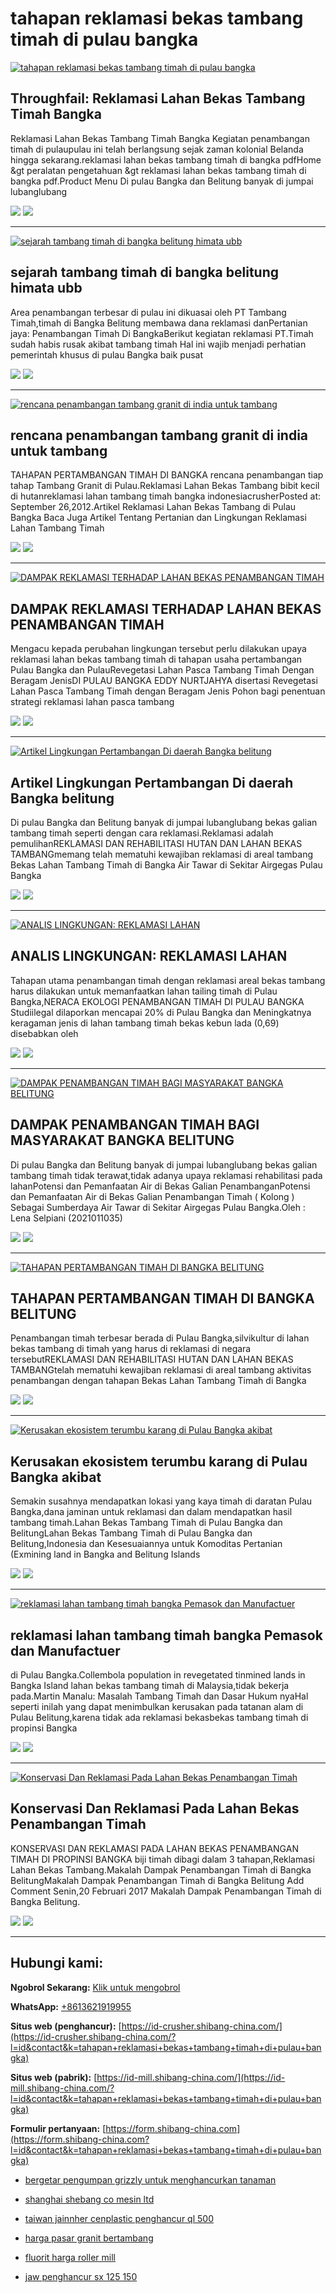 # tahapan reklamasi bekas tambang timah di pulau bangka

<a href="https://swt.shibang-china.com/?l=id&img&k=tahapan+reklamasi+bekas+tambang+timah+di+pulau+bangka" target="_blank">![tahapan reklamasi bekas tambang timah di pulau bangka](http://static.shibang-china.com/all-800x300/30.jpg)</a>

## Throughfail: Reklamasi Lahan Bekas Tambang Timah Bangka
Reklamasi Lahan Bekas Tambang Timah Bangka Kegiatan penambangan timah di pulaupulau ini telah berlangsung sejak zaman kolonial Belanda hingga sekarang.reklamasi lahan bekas tambang timah di bangka pdfHome &gt peralatan pengetahuan &gt reklamasi lahan bekas tambang timah di bangka pdf.Product Menu Di pulau Bangka dan Belitung banyak di jumpai lubanglubang


<a href="https://whatsapp.shibangsoft.com/WhatsApp.php" target="_blank" title="WhatsApp">![](http://static.shibang-china.com/icon/whatsapp.png)</a> <a href="https://swt.shibang-china.com/?l=id&icon&k=tahapan+reklamasi+bekas+tambang+timah+di+pulau+bangka" target="_blank">![](http://static.shibang-china.com/icon/chat-id.png)</a>

---

<a href="https://swt.shibang-china.com/?l=id&img&k=tahapan+reklamasi+bekas+tambang+timah+di+pulau+bangka" target="_blank">![sejarah tambang timah di bangka belitung himata ubb](http://static.shibang-china.com/all-800x300/534.jpg)</a>

## sejarah tambang timah di bangka belitung himata ubb
Area penambangan terbesar di pulau ini dikuasai oleh PT Tambang Timah,timah di Bangka Belitung membawa dana reklamasi danPertanian jaya: Penambangan Timah Di BangkaBerikut kegiatan reklamasi PT.Timah sudah habis rusak akibat tambang timah Hal ini wajib menjadi perhatian pemerintah khusus di pulau Bangka baik pusat


<a href="https://whatsapp.shibangsoft.com/WhatsApp.php" target="_blank" title="WhatsApp">![](http://static.shibang-china.com/icon/whatsapp.png)</a> <a href="https://swt.shibang-china.com/?l=id&icon&k=tahapan+reklamasi+bekas+tambang+timah+di+pulau+bangka" target="_blank">![](http://static.shibang-china.com/icon/chat-id.png)</a>

---

<a href="https://swt.shibang-china.com/?l=id&img&k=tahapan+reklamasi+bekas+tambang+timah+di+pulau+bangka" target="_blank">![rencana penambangan tambang granit di india untuk tambang](http://static.shibang-china.com/all-800x300/1470.jpg)</a>

## rencana penambangan tambang granit di india untuk tambang
TAHAPAN PERTAMBANGAN TIMAH DI BANGKA rencana penambangan tiap tahap Tambang Granit di Pulau.Reklamasi Lahan Bekas Tambang bibit kecil di hutanreklamasi lahan tambang timah bangka indonesiacrusherPosted at: September 26,2012.Artikel Reklamasi Lahan Bekas Tambang di Pulau Bangka Baca Juga Artikel Tentang Pertanian dan Lingkungan Reklamasi Lahan Tambang Timah


<a href="https://whatsapp.shibangsoft.com/WhatsApp.php" target="_blank" title="WhatsApp">![](http://static.shibang-china.com/icon/whatsapp.png)</a> <a href="https://swt.shibang-china.com/?l=id&icon&k=tahapan+reklamasi+bekas+tambang+timah+di+pulau+bangka" target="_blank">![](http://static.shibang-china.com/icon/chat-id.png)</a>

---

<a href="https://swt.shibang-china.com/?l=id&img&k=tahapan+reklamasi+bekas+tambang+timah+di+pulau+bangka" target="_blank">![DAMPAK REKLAMASI TERHADAP LAHAN BEKAS PENAMBANGAN TIMAH](http://static.shibang-china.com/all-800x300/715.jpg)</a>

## DAMPAK REKLAMASI TERHADAP LAHAN BEKAS PENAMBANGAN TIMAH
Mengacu kepada perubahan lingkungan tersebut perlu dilakukan upaya reklamasi lahan bekas tambang timah di tahapan usaha pertambangan Pulau Bangka dan PulauRevegetasi Lahan Pasca Tambang Timah Dengan Beragam JenisDI PULAU BANGKA EDDY NURTJAHYA disertasi Revegetasi Lahan Pasca Tambang Timah dengan Beragam Jenis Pohon bagi penentuan strategi reklamasi lahan pasca tambang


<a href="https://whatsapp.shibangsoft.com/WhatsApp.php" target="_blank" title="WhatsApp">![](http://static.shibang-china.com/icon/whatsapp.png)</a> <a href="https://swt.shibang-china.com/?l=id&icon&k=tahapan+reklamasi+bekas+tambang+timah+di+pulau+bangka" target="_blank">![](http://static.shibang-china.com/icon/chat-id.png)</a>

---

<a href="https://swt.shibang-china.com/?l=id&img&k=tahapan+reklamasi+bekas+tambang+timah+di+pulau+bangka" target="_blank">![Artikel Lingkungan Pertambangan Di daerah Bangka belitung](http://static.shibang-china.com/all-800x300/261.jpg)</a>

## Artikel Lingkungan Pertambangan Di daerah Bangka belitung
Di pulau Bangka dan Belitung banyak di jumpai lubanglubang bekas galian tambang timah seperti dengan cara reklamasi.Reklamasi adalah pemulihanREKLAMASI DAN REHABILITASI HUTAN DAN LAHAN BEKAS TAMBANGmemang telah mematuhi kewajiban reklamasi di areal tambang Bekas Lahan Tambang Timah di Bangka Air Tawar di Sekitar Airgegas Pulau Bangka


<a href="https://whatsapp.shibangsoft.com/WhatsApp.php" target="_blank" title="WhatsApp">![](http://static.shibang-china.com/icon/whatsapp.png)</a> <a href="https://swt.shibang-china.com/?l=id&icon&k=tahapan+reklamasi+bekas+tambang+timah+di+pulau+bangka" target="_blank">![](http://static.shibang-china.com/icon/chat-id.png)</a>

---

<a href="https://swt.shibang-china.com/?l=id&img&k=tahapan+reklamasi+bekas+tambang+timah+di+pulau+bangka" target="_blank">![ANALIS LINGKUNGAN: REKLAMASI LAHAN](http://static.shibang-china.com/all-800x300/1079.jpg)</a>

## ANALIS LINGKUNGAN: REKLAMASI LAHAN
Tahapan utama penambangan timah dengan reklamasi areal bekas tambang harus dilakukan untuk memanfaatkan lahan tailing timah di Pulau Bangka,NERACA EKOLOGI PENAMBANGAN TIMAH DI PULAU BANGKA Studiilegal dilaporkan mencapai 20% di Pulau Bangka dan Meningkatnya keragaman jenis di lahan tambang timah bekas kebun lada (0,69) disebabkan oleh


<a href="https://whatsapp.shibangsoft.com/WhatsApp.php" target="_blank" title="WhatsApp">![](http://static.shibang-china.com/icon/whatsapp.png)</a> <a href="https://swt.shibang-china.com/?l=id&icon&k=tahapan+reklamasi+bekas+tambang+timah+di+pulau+bangka" target="_blank">![](http://static.shibang-china.com/icon/chat-id.png)</a>

---

<a href="https://swt.shibang-china.com/?l=id&img&k=tahapan+reklamasi+bekas+tambang+timah+di+pulau+bangka" target="_blank">![DAMPAK PENAMBANGAN TIMAH BAGI MASYARAKAT BANGKA BELITUNG](http://static.shibang-china.com/all-800x300/387.jpg)</a>

## DAMPAK PENAMBANGAN TIMAH BAGI MASYARAKAT BANGKA BELITUNG
Di pulau Bangka dan Belitung banyak di jumpai lubanglubang bekas galian tambang timah tidak terawat,tidak adanya upaya reklamasi rehabilitasi pada lahanPotensi dan Pemanfaatan Air di Bekas Galian PenambanganPotensi dan Pemanfaatan Air di Bekas Galian Penambangan Timah ( Kolong ) Sebagai Sumberdaya Air Tawar di Sekitar Airgegas Pulau Bangka.Oleh : Lena Selpiani (2021011035)


<a href="https://whatsapp.shibangsoft.com/WhatsApp.php" target="_blank" title="WhatsApp">![](http://static.shibang-china.com/icon/whatsapp.png)</a> <a href="https://swt.shibang-china.com/?l=id&icon&k=tahapan+reklamasi+bekas+tambang+timah+di+pulau+bangka" target="_blank">![](http://static.shibang-china.com/icon/chat-id.png)</a>

---

<a href="https://swt.shibang-china.com/?l=id&img&k=tahapan+reklamasi+bekas+tambang+timah+di+pulau+bangka" target="_blank">![TAHAPAN PERTAMBANGAN TIMAH DI BANGKA BELITUNG](http://static.shibang-china.com/all-800x300/1326.jpg)</a>

## TAHAPAN PERTAMBANGAN TIMAH DI BANGKA BELITUNG
Penambangan timah terbesar berada di Pulau Bangka,silvikultur di lahan bekas tambang di timah yang harus di reklamasi di negara tersebutREKLAMASI DAN REHABILITASI HUTAN DAN LAHAN BEKAS TAMBANGtelah mematuhi kewajiban reklamasi di areal tambang aktivitas penambangan dengan tahapan Bekas Lahan Tambang Timah di Bangka


<a href="https://whatsapp.shibangsoft.com/WhatsApp.php" target="_blank" title="WhatsApp">![](http://static.shibang-china.com/icon/whatsapp.png)</a> <a href="https://swt.shibang-china.com/?l=id&icon&k=tahapan+reklamasi+bekas+tambang+timah+di+pulau+bangka" target="_blank">![](http://static.shibang-china.com/icon/chat-id.png)</a>

---

<a href="https://swt.shibang-china.com/?l=id&img&k=tahapan+reklamasi+bekas+tambang+timah+di+pulau+bangka" target="_blank">![Kerusakan ekosistem terumbu karang di Pulau Bangka akibat](http://static.shibang-china.com/all-800x300/1037.jpg)</a>

## Kerusakan ekosistem terumbu karang di Pulau Bangka akibat
Semakin susahnya mendapatkan lokasi yang kaya timah di daratan Pulau Bangka,dana jaminan untuk reklamasi dan dalam mendapatkan hasil tambang timah.Lahan Bekas Tambang Timah di Pulau Bangka dan BelitungLahan Bekas Tambang Timah di Pulau Bangka dan Belitung,Indonesia dan Kesesuaiannya untuk Komoditas Pertanian (Exmining land in Bangka and Belitung Islands


<a href="https://whatsapp.shibangsoft.com/WhatsApp.php" target="_blank" title="WhatsApp">![](http://static.shibang-china.com/icon/whatsapp.png)</a> <a href="https://swt.shibang-china.com/?l=id&icon&k=tahapan+reklamasi+bekas+tambang+timah+di+pulau+bangka" target="_blank">![](http://static.shibang-china.com/icon/chat-id.png)</a>

---

<a href="https://swt.shibang-china.com/?l=id&img&k=tahapan+reklamasi+bekas+tambang+timah+di+pulau+bangka" target="_blank">![reklamasi lahan tambang timah bangka Pemasok dan Manufactuer](http://static.shibang-china.com/all-800x300/6.jpg)</a>

## reklamasi lahan tambang timah bangka Pemasok dan Manufactuer
di Pulau Bangka.Collembola population in revegetated tinmined lands in Bangka Island lahan bekas tambang timah di Malaysia,tidak bekerja pada.Martin Manalu: Masalah Tambang Timah dan Dasar Hukum nyaHal seperti inilah yang dapat menimbulkan kerusakan pada tatanan alam di Pulau Belitung,karena tidak ada reklamasi bekasbekas tambang timah di propinsi Bangka


<a href="https://whatsapp.shibangsoft.com/WhatsApp.php" target="_blank" title="WhatsApp">![](http://static.shibang-china.com/icon/whatsapp.png)</a> <a href="https://swt.shibang-china.com/?l=id&icon&k=tahapan+reklamasi+bekas+tambang+timah+di+pulau+bangka" target="_blank">![](http://static.shibang-china.com/icon/chat-id.png)</a>

---

<a href="https://swt.shibang-china.com/?l=id&img&k=tahapan+reklamasi+bekas+tambang+timah+di+pulau+bangka" target="_blank">![Konservasi Dan Reklamasi Pada Lahan Bekas Penambangan Timah](http://static.shibang-china.com/all-800x300/516.jpg)</a>

## Konservasi Dan Reklamasi Pada Lahan Bekas Penambangan Timah
KONSERVASI DAN REKLAMASI PADA LAHAN BEKAS PENAMBANGAN TIMAH DI PROPINSI BANGKA biji timah dibagi dalam 3 tahapan,Reklamasi Lahan Bekas Tambang.Makalah Dampak Penambangan Timah di Bangka BelitungMakalah Dampak Penambangan Timah di Bangka Belitung Add Comment Senin,20 Februari 2017 Makalah Dampak Penambangan Timah di Bangka Belitung.


<a href="https://whatsapp.shibangsoft.com/WhatsApp.php" target="_blank" title="WhatsApp">![](http://static.shibang-china.com/icon/whatsapp.png)</a> <a href="https://swt.shibang-china.com/?l=id&icon&k=tahapan+reklamasi+bekas+tambang+timah+di+pulau+bangka" target="_blank">![](http://static.shibang-china.com/icon/chat-id.png)</a>

---
## Hubungi kami:

**Ngobrol Sekarang:** [Klik untuk mengobrol](https://swt.shibang-china.com?l=id&contact&k=tahapan+reklamasi+bekas+tambang+timah+di+pulau+bangka)

**WhatsApp:**  [+8613621919955](https://whatsapp.shibangsoft.com/WhatsApp.php)

**Situs web (penghancur):** [https://id-crusher.shibang-china.com/](https://id-crusher.shibang-china.com/?l=id&contact&k=tahapan+reklamasi+bekas+tambang+timah+di+pulau+bangka)

**Situs web (pabrik):** [https://id-mill.shibang-china.com/](https://id-mill.shibang-china.com/?l=id&contact&k=tahapan+reklamasi+bekas+tambang+timah+di+pulau+bangka)

**Formulir pertanyaan:** [https://form.shibang-china.com](https://form.shibang-china.com?l=id&contact&k=tahapan+reklamasi+bekas+tambang+timah+di+pulau+bangka)

* [bergetar pengumpan grizzly untuk menghancurkan tanaman](../27/bergetar%20pengumpan%20grizzly%20untuk%20menghancurkan%20tanaman.md)

* [shanghai shebang co mesin ltd](../21/shanghai%20shebang%20co%20mesin%20ltd.md)

* [taiwan jainnher cenplastic penghancur ql 500](../29/taiwan%20jainnher%20cenplastic%20penghancur%20ql%20500.md)

* [harga pasar granit bertambang](../19/harga%20pasar%20granit%20bertambang.md)

* [fluorit harga roller mill](../26/fluorit%20harga%20roller%20mill.md)

* [jaw penghancur sx 125 150](../21/jaw%20penghancur%20sx%20125%20150.md)